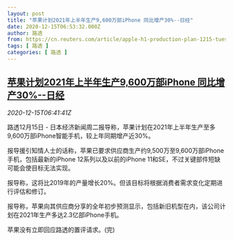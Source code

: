 ```yaml
---
layout: post
title: "苹果计划2021年上半年生产9,600万部iPhone 同比增产30%--日经"
date: 2020-12-15T06:53:32.000Z
author: 路透
from: https://cn.reuters.com/article/apple-h1-production-plan-1215-tues-idCNKBS28P0L0
tags: [ 路透 ]
categories: [ 路透 ]
---
```

<!--1608015212000-->
[苹果计划2021年上半年生产9,600万部iPhone 同比增产30%--日经](https://cn.reuters.com/article/apple-h1-production-plan-1215-tues-idCNKBS28P0L0)
------

<div>
<div><i>2020-12-15T06:41:41Z</i></div><p>路透12月15日 - 日本经济新闻周二报导称，苹果计划在2021年上半年生产至多9,600万部iPhone智能手机，较上年同期增产近30%。</p><p>报导援引知情人士的话称，苹果已要求供应商生产约9,500万至9,600万部iPhone手机，包括最新的iPhone 12系列以及以前的iPhone 11和SE，不过关键部件短缺可能会使目标无法实现。</p><p>报导称，这将比2019年的产量增长20%。但该目标将根据消费者需求变化定期进行评估和修订。</p><p>报导称，苹果向其供应商分享的全年初步预测显示，包括新旧机型在内，该公司计划在2021年生产多达2.3亿部iPhone手机。</p><p>苹果没有立即回应路透的置评请求。(完)</p>
</div>
